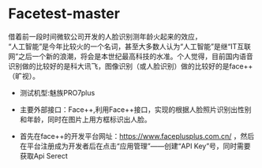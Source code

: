 # Facetest-master
借着前一段时间微软公司开发的人脸识别测年龄火起来的效应，<br>
“人工智能”是今年比较火的一个名词，甚至大多数人认为“人工智能”是继“IT互联网”之后一个新的浪潮，将会是本世纪最高科技的水准。个人觉得，目前国内语音识别做的比较好的是科大讯飞，图像识别（或人脸识别）做的比较好的是face++（旷视）。<br>

 - 测试机型:魅族PRO7plus

 -  主要外部接口：Face++,利用Face++接口，实现的根据人脸照片识别出性别和年龄，同时在图片上用方框标识出人脸。

 -  首先在face++的开发平台网址：https://www.faceplusplus.com.cn/ ，然后在平台注册成为开发者后在点击“应用管理”——创建“API Key”号，同时需要获取Api Serect
<br>

